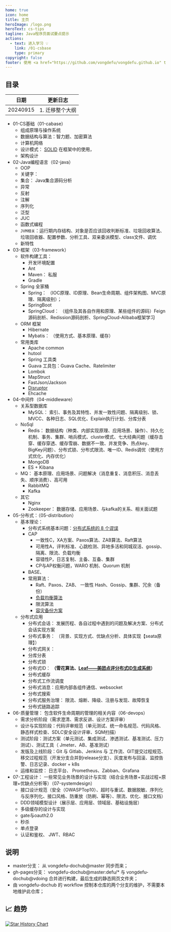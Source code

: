 ```yaml
---
home: true
icon: home
title: 主页
heroImage: /logo.png
heroText: cs-tips
tagline: Java程序员面试要点提示
actions:
  - text: 进入学习 💡
    link: /01-csbase
    type: primary
copyright: false
footer: 使用 <a href="https://github.com/vongdefu/vongdefu.github.io" target="_blank">Github © 2024 cs tips </a> MIT 协议, 版权所有 © 2024-present vongdefu
---
```



## 目录


| 日期  | 更新日志 |
|-------------- | -------------- |
| 20240915    | 1. 迁移整个大纲    |


- 01-CS基础（01-cabase）
  - 组成原理与操作系统
  - 数据结构与算法：智力题、加密算法
  - 计算机网络
  - 设计模式： [SOLID](https://pdai.tech/md/dev-spec/spec/dev-th-solid.html) 在框架中的使用，
  - 架构设计
- 02-Java编程语言（02-java）
  - OOP
  - 关键字：
  - 集合： Java集合源码分析
  - 异常
  - 反射
  - 注解
  - 序列化
  - 泛型
  - JUC
  - 函数式编程
  - `JVM相关`：运行期内存结构、对象是否应该回收判断标准、垃圾回收算法、垃圾回收器、配置参数、分析工具、双亲委派模型、class文件、调优
  - 新特性
- 03-框架（03-framework）
  - 软件构建工具：
    - 开发环境配置
    - Ant
    - Maven： 私服
    - Gradle
  - Spring 全家桶
    - Spring： （IOC原理、ID原理、Bean生命周期、组件架构图、MVC原理、隔离级别）；
    - SpringBoot
    - SpringCloud： （组件及其各自作用和原理、某些组件的源码）Feign源码剖析、Redission源码剖析、SpringCloud-Alibaba框架学习
  - ORM 框架
    - Hibernate
    - Mybatis： （使用方式、基本原理、缓存）
  - 常用类库
    - Apache common
    - hutool
    - Spring 工具类
    - Guava 工具包：Guava Cache、Ratelimiter
    - Lombok
    - MapStruct
    - FastJson/Jackson
    - [Disruptor](https://javaguide.cn/high-performance/message-queue/disruptor-questions.html#disruptor-%E6%98%AF%E4%BB%80%E4%B9%88)
    - Ehcache
- 04-中间件（04-middleware）
  - 关系型数据库
    - MySQL： 索引、事务及其特性、并发一致性问题、隔离级别、锁、MVCC、各种日志、SQL优化、Explain执行计划、分库分表
  - NoSql
    - Redis： 数据结构（种类、内部实现原理、应用场景、操作）、持久化机制、事务、集群、哨兵模式、cluster模式、七大经典问题（缓存击穿、缓存穿透、缓存雪崩、数据不一致、并发竞争、热点key、BigKey问题）、分布式锁、分布式限流、唯一ID、Redis调优（使用方式优化、内存优化）
    - MongoDB
    - ES + Kibana
  - MQ： 基本原理、应用场景、问题解决（消息重复、消息积压、消息丢失、顺序消费）、高可用
    - RabbitMQ
    - Kafka
  - 其它
    - Nginx
    - Zookeeper： 数据存储、应用场景、与kafka的关系、相关面试题
- 05-分布式：（05-distribution）
  - 基本理论：
    - 分布式系统基本问题：[分布式系统的 8 个谬误](https://pdai.tech/md/arch/arch-z-wrong.html)
    - CAP
      - 一致性C，XA方案、Paxos算法、ZAB算法、Raft算法
      - 可用性A，评判标准、心跳检测、异地多活和同城双活、gossip、隔离、限流、负载均衡
      - 容错性P，日志复制、主备、互备、集群
      - CP与AP权衡问题，WARO 机制、Quorum 机制
    - BASE、
    - 常用算法：
      - Raft、Paxos、ZAB、 一致性 Hash、Gossip、集群、冗余（备份）
      - [负载均衡算法 ](https://pdai.tech/md/algorithm/alg-domain-load-balance.html#google_vignette)
      - 限流算法
      - [容灾备份方案](https://pdai.tech/md/arch/arch-y-backup.html)
  - 分布式应用
    - 分布式会话： 发展历程、各自过程中遇到的问题及解决方案、分布式会话实现方案
    - 分布式事务： （背景、实现方式、优缺点分析、具体实现【seata原理】）
    - 分布式网关：
    - 分库分表
    - 分布式锁
    - 分布式ID： **（雪花算法、**[**Leaf——美团点评分布式ID生成系统**](https://tech.meituan.com/2017/04/21/mt-leaf.html)**）**
    - 分布式缓存
    - 分布式工作流调度
    - 分布式消息：应用内部各组件通信、websocket
    - 分布式搜索
    - 分布式服务治理： 限流、熔断、降级、注册与发现、故障恢复
    - 分布式链路追踪
- 06-质量管理： 包含软件生命周期的管理的相关内容（06-devops）
  - 需求分析阶段（需求澄清、需求反讲、设计方案评审）
  - 设计与实现阶段：代码评审规范（单元测试、统一命名规范、代码风格、静态样式检查、SDLC安全设计评审、SQM扫描）
  - 测试阶段：测试方案（单元测试、集成测试、渗透测试、基准测试、压力测试）、测试工具（ Jmeter、AB、基准测试）
  - 发版及上线阶段：Git 与 Gitlab、Jenkins 与 工作流、GIT提交过程规范、移交过程规范（开发分支合并到release分支）、灰度发布与回滚、监控告警、日志记录、docker + k8s
  - 运维和监控： 日志平台、 Prometheus、Zabban、Grafana
- 07-工程设计： 一些常见业务场景的设计与实现（结合业务场景+实战过程+原理+优缺点分析等）（07-systemdesign）
  - 接口设计规范（安全（OWASPTop10）、超时与重试、数据脱敏、序列化与反序列化、接口风格、防重放（防刷、幂等）、限流、优化、接口文档）
  - DDD领域模型设计（展示层、应用层、领域层、基础设施层）
  - 多级缓存的设计与实现
  - gate与oauth2.0
  - 秒杀
  - 单点登录
  - 认证和鉴权、 JWT、RBAC




## 说明

- master分支： 从 vongdefu-dochub@master 同步而来；
- gh-pages分支： vongdefu-dochub@master:defu/* 与 vongdefu-dochub@vdoing 合并进行构建，最后生成的静态网页文件夹；
- 由 vongdefu-dochub 的 workflow 控制本仓库的两个分支的维护，不需要本地维护此仓库；

## :chart_with_upwards_trend: 趋势

[![Star History Chart](https://api.star-history.com/svg?repos=vongdefu/vongdefu.github.io&type=Date)](https://star-history.com/#vongdefu/vongdefu.github.io&Date)

